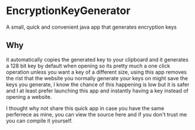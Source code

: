 # EncryptionKeyGenerator
A small, quick and convenient java app that generates encryption keys

## Why
it automatically copies the generated key to your clipboard and it generates a 128 bit
key by default when opening so its pretty much a one click operation unless you want a 
key of a different size, using this app removes the rist that the website you normally
generate your keys on might save the keys you generate, I know the chance of this happening
is low but it is safer and I at least prefer launching this app and instantly having a key
instead of opening a website.  
  
I thought why not share this quick app in case you have the same perferrece as mine, you can
view the source here and if you don't trust me you can compile it yourself.
  
